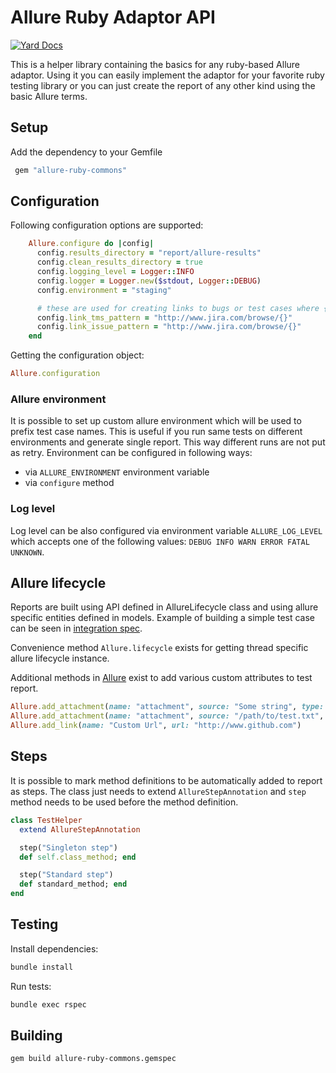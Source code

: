 # Allure Ruby Adaptor API

[![Yard Docs](https://img.shields.io/badge/yard-docs-blue.svg)](https://www.rubydoc.info/gems/allure-ruby-commons)

This is a helper library containing the basics for any ruby-based Allure adaptor.
Using it you can easily implement the adaptor for your favorite ruby testing library or
you can just create the report of any other kind using the basic Allure terms.

## Setup

Add the dependency to your Gemfile

```ruby
 gem "allure-ruby-commons"
```

## Configuration

Following configuration options are supported:

```ruby
    Allure.configure do |config|
      config.results_directory = "report/allure-results"
      config.clean_results_directory = true
      config.logging_level = Logger::INFO
      config.logger = Logger.new($stdout, Logger::DEBUG)
      config.environment = "staging"

      # these are used for creating links to bugs or test cases where {} is replaced with keys of relevant items
      config.link_tms_pattern = "http://www.jira.com/browse/{}"
      config.link_issue_pattern = "http://www.jira.com/browse/{}"
    end
```

Getting the configuration object:

```ruby
Allure.configuration
```

### Allure environment

It is possible to set up custom allure environment which will be used to prefix test case names. This is useful if you run same tests on different environments and generate single report. This way different runs are not put as retry. Environment can be configured in following ways:

* via `ALLURE_ENVIRONMENT` environment variable
* via `configure` method

### Log level

Log level can be also configured via environment variable `ALLURE_LOG_LEVEL` which accepts one of the following values: `DEBUG INFO WARN ERROR FATAL UNKNOWN`.

## Allure lifecycle

Reports are built using API defined in AllureLifecycle class and using allure specific entities defined in models.
Example of building a simple test case can be seen in [integration spec](spec/integration/full_report_spec.rb).

Convenience method `Allure.lifecycle` exists for getting thread specific allure lifecycle instance.

Additional methods in [Allure](lib/allure-ruby-commons.rb) exist to add various custom attributes to test report.

```ruby
Allure.add_attachment(name: "attachment", source: "Some string", type: Allure::ContentType::TXT, test_case: false)
Allure.add_attachment(name: "attachment", source: "/path/to/test.txt", type: Allure::ContentType::TXT, test_case: false)
Allure.add_link(name: "Custom Url", url: "http://www.github.com")
```

## Steps

It is possible to mark method definitions to be automatically added to report as steps. The class just needs to extend `AllureStepAnnotation`
and `step` method needs to be used before the method definition.

```ruby
class TestHelper
  extend AllureStepAnnotation

  step("Singleton step")
  def self.class_method; end

  step("Standard step")
  def standard_method; end
end
```

## Testing

Install dependencies:

```bash
bundle install
```

Run tests:

```bash
bundle exec rspec
```

## Building

```bash
gem build allure-ruby-commons.gemspec
```

